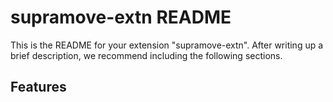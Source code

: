 # supramove-extn README

This is the README for your extension "supramove-extn". After writing up a brief description, we recommend including the following sections.

## Features
 
 
